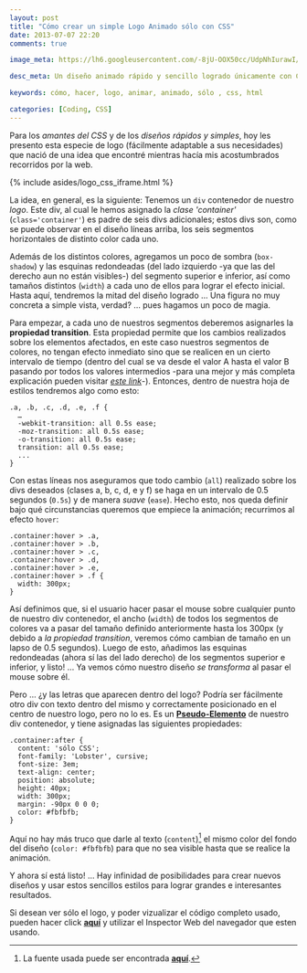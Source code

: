 ```yaml
---
layout: post
title: "Cómo crear un simple Logo Animado sólo con CSS"
date: 2013-07-07 22:20
comments: true

image_meta: https://lh6.googleusercontent.com/-8jU-OOX50cc/UdpNhIurawI/AAAAAAAAAKA/WPEWFp1KqJ0/s800/css.jpg

desc_meta: Un diseño animado rápido y sencillo logrado únicamente con CSS.

keywords: cómo, hacer, logo, animar, animado, sólo , css, html

categories: [Coding, CSS]
---
```


Para los *amantes del CSS* y de los *diseños rápidos y simples*, hoy les presento esta especie de logo (fácilmente adaptable a sus necesidades) que nació de una idea que encontré mientras hacía mis acostumbrados recorridos por la web.

{% include asides/logo_css_iframe.html %}

<!-- more -->

La idea, en general, es la siguiente: Tenemos un `div` contenedor de nuestro *logo*. Este div, al cual le hemos asignado la *clase 'container'* (`class='container'`) es padre de seis divs adicionales; estos divs son, como se puede observar en el diseño líneas arriba, los seis segmentos horizontales de distinto color cada uno.

Además de los distintos colores, agregamos un poco de sombra (`box-shadow`) y las esquinas redondeadas (del lado izquierdo -ya que las del derecho aun no están visibles-) del segmento superior e inferior, así como tamaños distintos (`width`) a cada uno de ellos para lograr el efecto inicial. Hasta aquí, tendremos la mitad del diseño logrado … Una figura no muy concreta a simple vista, verdad? … pues hagamos un poco de magia.

Para empezar, a cada uno de nuestros segmentos deberemos asignarles la **propiedad transition**. Esta propiedad permite que los cambios realizados sobre los elementos afectados, en este caso nuestros segmentos de colores, no tengan efecto inmediato sino que se realicen en un cierto intervalo de tiempo (dentro del cual se va desde el valor A hasta el valor B pasando por todos los valores intermedios -para una mejor y más completa explicación pueden visitar *[este link](https://developer.mozilla.org/en-US/docs/Web/Guide/CSS/Using_CSS_transitions)*-). Entonces, dentro de nuestra hoja de estilos tendremos algo como esto:

```
.a, .b, .c, .d, .e, .f {
  …
  -webkit-transition: all 0.5s ease;
  -moz-transition: all 0.5s ease;
  -o-transition: all 0.5s ease;
  transition: all 0.5s ease;
  ...
}
```

Con estas líneas nos aseguramos que todo cambio (`all`) realizado sobre los divs deseados (clases a, b, c, d, e y f) se haga en un intervalo de 0.5 segundos (`0.5s`) y de manera *suave* (`ease`). Hecho esto, nos queda definir bajo qué circunstancias queremos que empiece la animación; recurrimos al efecto `hover`:

```
.container:hover > .a,
.container:hover > .b,
.container:hover > .c,
.container:hover > .d,
.container:hover > .e,
.container:hover > .f {
  width: 300px;
}
```

Así definimos que, si el usuario hacer pasar el mouse sobre cualquier punto de nuestro div contenedor, el ancho (`width`) de todos los segmentos de colores va a pasar del tamaño definido anteriormente hasta los 300px (y debido a *la propiedad transition*, veremos cómo cambian de tamaño en un lapso de 0.5 segundos). Luego de esto, añadimos las esquinas redondeadas (ahora sí las del lado derecho) de los segmentos superior e inferior, y listo! … Ya vemos cómo nuestro diseño *se transforma* al pasar el mouse sobre él.

Pero … ¿y las letras que aparecen dentro del logo? Podría ser fácilmente otro div con texto dentro del mismo y correctamente posicionado en el centro de nuestro logo, pero no lo es. Es un **[Pseudo-Elemento](http://www.creativasfera.com/aprende-a-usar-los-pseudo-elementos-before-y-after-en-CSS)** de nuestro div contenedor, y tiene asignadas las siguientes propiedades:

```
.container:after {
  content: 'sólo CSS';
  font-family: 'Lobster', cursive;
  font-size: 3em;
  text-align: center;
  position: absolute;
  height: 40px;
  width: 300px;
  margin: -90px 0 0 0;
  color: #fbfbfb;
}	
```

Aquí no hay más truco que darle al texto (`content`)[^1] el mismo color del fondo del diseño (`color: #fbfbfb`) para que no sea visible hasta que se realice la animación.

Y ahora sí está listo! … Hay infinidad de posibilidades para crear nuevos diseños y usar estos sencillos estilos para lograr grandes e interesantes resultados.

Si desean ver sólo el logo, y poder vizualizar el código completo usado, pueden hacer click **[aquí](/assets/logo_animado_css.html)** y utilizar el Inspector Web del navegador que esten usando.

[^1]:La fuente usada puede ser encontrada **[aquí](http://www.google.com/fonts/#QuickUsePlace:quickUse/Family:Lobster)**.
